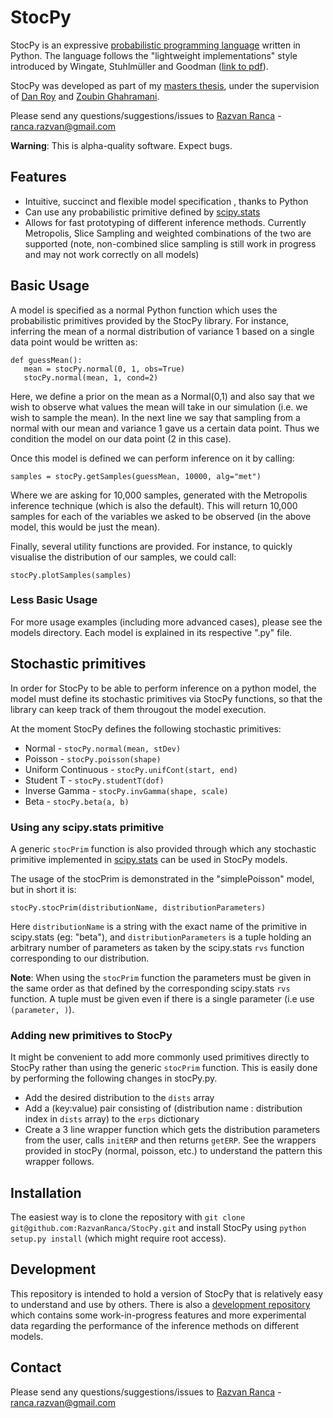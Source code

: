StocPy
====

StocPy is an expressive [probabilistic programming language](http://probabilistic-programming.org) written in Python. The language follows the "lightweight implementations" style introduced by Wingate, Stuhlmüller and Goodman ([link to pdf](http://www.mit.edu/~ast/papers/lightweight-mcmc-aistats2011.pdf)).

StocPy was developed as part of my [masters thesis](http://www.cl.cam.ac.uk/~rr463/PPL_Thesis.pdf), under the supervision of [Dan Roy](http://danroy.org/) and [Zoubin Ghahramani](http://mlg.eng.cam.ac.uk/zoubin/). 

Please send any questions/suggestions/issues to [Razvan Ranca](http://www.cl.cam.ac.uk/~rr463/) - ranca.razvan@gmail.com

**Warning**: This is alpha-quality software. Expect bugs. 

Features
---

* Intuitive, succinct and flexible model specification , thanks to Python
* Can use any probabilistic primitive defined by [scipy.stats](http://docs.scipy.org/doc/scipy/reference/stats.html#continuous-distributions)
* Allows for fast prototyping of different inference methods. Currently Metropolis, Slice Sampling and weighted combinations of the two are supported (note, non-combined slice sampling is still work in progress and may not work correctly on all models)

Basic Usage
---
A model is specified as a normal Python function which uses the probabilistic primitives provided by the StocPy library. For instance, inferring the mean of a normal distribution of variance 1 based on a single data point would be written as:

    def guessMean():
       mean = stocPy.normal(0, 1, obs=True)
       stocPy.normal(mean, 1, cond=2)

Here, we define a prior on the mean as a Normal(0,1) and also say that we wish to observe what values the mean will take in our simulation (i.e. we wish to sample the mean). In the next line we say that sampling from a normal with our mean and variance 1 gave us a certain data point. Thus we condition the model on our data point (2 in this case).

Once this model is defined we can perform inference on it by calling:

    samples = stocPy.getSamples(guessMean, 10000, alg="met")
Where we are asking for 10,000 samples, generated with the Metropolis inference technique (which is also the default). This will return 10,000 samples for each of the variables we asked to be observed (in the above model, this would be just the mean).

Finally, several utility functions are provided. For instance, to quickly visualise the distribution of our samples, we could call:

    stocPy.plotSamples(samples)

### Less Basic Usage
For more usage examples (including more advanced cases), please see the models directory. Each model is explained in its respective ".py" file.

Stochastic primitives
---
In order for StocPy to be able to perform inference on a python model, the model must define its stochastic primitives via StocPy functions, so that the library can keep track of them througout the model execution.

At the moment StocPy defines the following stochastic primitives:

* Normal - `stocPy.normal(mean, stDev)`
* Poisson - `stocPy.poisson(shape)`
* Uniform Continuous - `stocPy.unifCont(start, end)`
* Student T - `stocPy.studentT(dof)`
* Inverse Gamma - `stocPy.invGamma(shape, scale)`
* Beta - `stocPy.beta(a, b)`

### Using any scipy.stats primitive
A generic `stocPrim` function is also provided through which any stochastic primitive implemented in [scipy.stats](http://docs.scipy.org/doc/scipy/reference/stats.html#continuous-distributions) can be used in StocPy models.

The usage of the stocPrim is demonstrated in the "simplePoisson" model, but in short it is:

    stocPy.stocPrim(distributionName, distributionParameters)

Here `distributionName` is a string with the exact name of the primitive in scipy.stats (eg: "beta"), and `distributionParameters` is a tuple holding an arbitrary number of parameters as taken by the scipy.stats `rvs` function corresponding to our distribution.

**Note**: When using the `stocPrim` function the parameters must be given in the same order as that defined by the corresponding scipy.stats `rvs` function. A tuple must be given even if there is a single parameter (i.e use `(parameter, )`).

### Adding new primitives to StocPy
It might be convenient to add more commonly used primitives directly to StocPy rather than using the generic `stocPrim` function. This is easily done by performing the following changes in stocPy.py.

* Add the desired distribution to the `dists` array
* Add a (key:value) pair consisting of (distribution name : distribution index in `dists` array) to the `erps` dictionary
* Create a 3 line wrapper function which gets the distribution parameters from the user, calls `initERP` and then returns `getERP`. See the wrappers provided in stocPy (normal, poisson, etc.) to understand the pattern this wrapper follows.

Installation
---
The easiest way is to clone the repository with `git clone git@github.com:RazvanRanca/StocPy.git` and install StocPy using `python setup.py install` (which might require root access).

Development
---
This repository is intended to hold a version of StocPy that is relatively easy to understand and use by others. There is also a [development repository](https://github.com/RazvanRanca/StocPyDev) which contains some work-in-progress features and more experimental data regarding the performance of the inference methods on different models.

Contact
---
Please send any questions/suggestions/issues to [Razvan Ranca](http://www.cl.cam.ac.uk/~rr463/) - ranca.razvan@gmail.com
